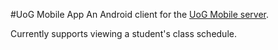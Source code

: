 #UoG Mobile App
An Android client for the [UoG Mobile server](https://github.com/jhorvat/uogmobile-server).

Currently supports viewing a student's class schedule.
